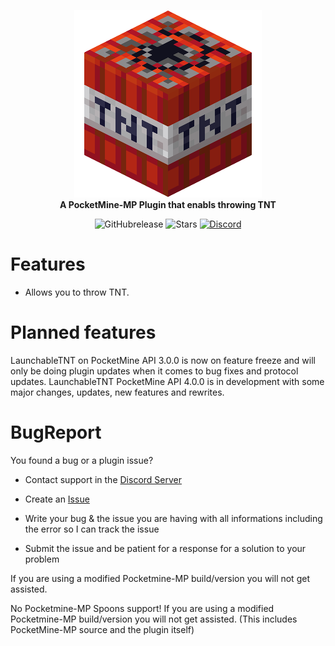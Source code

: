 <p align="center">
    <a href="https://github.com/Vecnavium/LaunchableTNT"><img src="https://github.com/Vecnavium/LaunchableTNT/blob/stable/icon.png"></img></a><br>
    <b>A PocketMine-MP Plugin that enabls throwing TNT</b>
</p>

<p align="center">
    <img alt="GitHubrelease" src="https://img.shields.io/github/v/release/Vecnavium/LaunchableTNT?label=release&sort=semver">
      <img alt="Stars" src= "https://img.shields.io/github/stars/Vecnavium/LaunchableTNT?style=for-the-badge">
    <a href="https://discord.gg/6M9tGyWPjr"><img src="https://img.shields.io/discord/837701868649709568?label=discord&color=7289DA&logo=discord" alt="Discord" /></a>
</p>

# Features

- Allows you to throw TNT.

# Planned features

LaunchableTNT on PocketMine API 3.0.0 is now on feature freeze and will only be doing plugin updates when it comes to bug fixes and protocol updates. 
LaunchableTNT PocketMine API 4.0.0 is in development with some major changes, updates, new features and rewrites.

# BugReport

You found a bug or a plugin issue?

- Contact support in the [Discord Server](https://discord.gg/jWFB56RqUN)

- Create an [Issue](https://github.com/Vecnavium/LaunchableTNT/issues/new)

- Write your bug & the issue you are having with all informations including the error so I can track the issue

- Submit the issue and be patient for a response for a solution to your problem

If you are using a modified Pocketmine-MP build/version you will not get assisted.

No Pocketmine-MP Spoons support! If you are using a modified Pocketmine-MP build/version you will not get assisted. (This includes PocketMine-MP source and the plugin itself)

